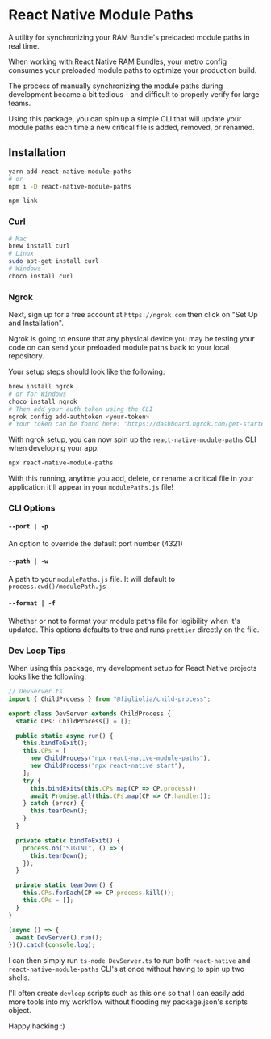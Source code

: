 # React Native Module Paths
A utility for synchronizing your RAM Bundle's preloaded module paths in real time.

When working with React Native RAM Bundles, your metro config consumes your preloaded module paths to optimize your production build. 

The process of manually synchronizing the module paths during development became a bit tedious - and difficult to properly verify for large teams.

Using this package, you can spin up a simple CLI that will update your module paths each time a new critical file is added, removed, or renamed.

## Installation
```bash
yarn add react-native-module-paths
# or 
npm i -D react-native-module-paths

npm link
```

### Curl
```bash
# Mac
brew install curl
# Linux 
sudo apt-get install curl
# Windows
choco install curl
```

### Ngrok
Next, sign up for a free account at `https://ngrok.com` then click on "Set Up and Installation". 

Ngrok is going to ensure that any physical device you may be testing your code on can send your preloaded module paths back to your local repository.

Your setup steps should look like the following:
```bash
brew install ngrok
# or for Windows
choco install ngrok
# Then add your auth token using the CLI
ngrok config add-authtoken <your-token>
# Your token can be found here: "https://dashboard.ngrok.com/get-started/setup/"
```
With ngrok setup, you can now spin up the `react-native-module-paths` CLI when developing your app:

```bash
npx react-native-module-paths
```

With this running, anytime you add, delete, or rename a critical file in your application it'll appear in your `modulePaths.js` file!


### CLI Options
#### `--port | -p`
An option to override the default port number (4321)
#### `--path | -w`
 A path to your `modulePaths.js` file. It will default to `process.cwd()/modulePath.js`
#### `--format | -f`
Whether or not to format your module paths file for legibility when it's updated. This options defaults to true and runs `prettier` directly on the file.

### Dev Loop Tips
When using this package, my development setup for React Native projects looks like the following:

```typescript
// DevServer.ts
import { ChildProcess } from "@figliolia/child-process";

export class DevServer extends ChildProcess {
  static CPs: ChildProcess[] = [];

  public static async run() {
    this.bindToExit();
    this.CPs = [
      new ChildProcess("npx react-native-module-paths"),
      new ChildProcess("npx react-native start"),
    ];
    try {
      this.bindExits(this.CPs.map(CP => CP.process));
      await Promise.all(this.CPs.map(CP => CP.handler));
    } catch (error) {
      this.tearDown();
    }
  }

  private static bindToExit() {
    process.on("SIGINT", () => {
      this.tearDown();
    });
  }

  private static tearDown() {
    this.CPs.forEach(CP => CP.process.kill());
    this.CPs = [];
  }
}

(async () => {
  await DevServer().run();
})().catch(console.log);
```

I can then simply run `ts-node DevServer.ts` to run both `react-native` and `react-native-module-paths` CLI's at once without having to spin up two shells. 

I'll often create `devloop` scripts such as this one so that I can easily add more tools into my workflow without flooding my package.json's scripts object.

Happy hacking :)